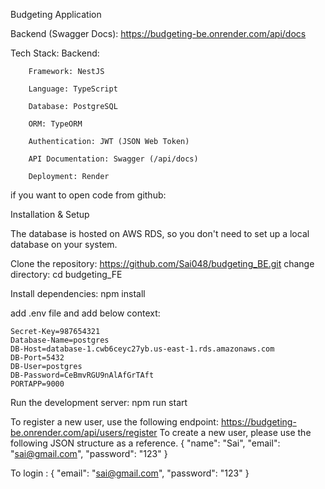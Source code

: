Budgeting Application

Backend (Swagger Docs): https://budgeting-be.onrender.com/api/docs

Tech Stack:
Backend:

        Framework: NestJS

        Language: TypeScript

        Database: PostgreSQL

        ORM: TypeORM

        Authentication: JWT (JSON Web Token)

        API Documentation: Swagger (/api/docs)

        Deployment: Render

if you want to open code from github:

Installation & Setup

The database is hosted on AWS RDS, so you don't need to set up a local database on your system.


Clone the repository: https://github.com/Sai048/budgeting_BE.git
change directory: cd budgeting_FE

Install dependencies: npm install

add .env file and add below context:

    Secret-Key=987654321
    Database-Name=postgres
    DB-Host=database-1.cwb6ceyc27yb.us-east-1.rds.amazonaws.com
    DB-Port=5432
    DB-User=postgres
    DB-Password=CeBmvRGU9nAlAfGrTAft
    PORTAPP=9000

Run the development server: npm run start


To register a new user, use the following endpoint:
https://budgeting-be.onrender.com/api/users/register
To create a new user, please use the following JSON structure as a reference.
{
  "name": "Sai",
  "email": "sai@gmail.com",
  "password": "123"
}


To login :
{
  "email": "sai@gmail.com",
  "password": "123"
}






